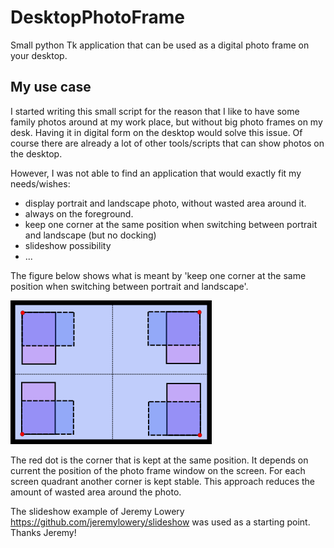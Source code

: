 # DesktopPhotoFrame

Small python Tk application that can be used as a digital photo frame on your desktop. 

## My use case

I started writing this small script for the reason that I like to have some family photos around at my work place, but without big photo frames on my desk. Having it in digital form on the desktop would solve this issue. Of course there are already a lot of other tools/scripts that can show photos on the desktop.

However, I was not able to find an application that would exactly fit my needs/wishes:
* display portrait and landscape photo, without wasted area around it.
* always on the foreground.
* keep one corner at the same position when switching between portrait and landscape (but no docking)
* slideshow possibility
* ...
  
The figure below shows what is meant by 'keep one corner at the same position when switching between portrait and landscape'. 

![Alt text](README_images/monitor.png?raw=true "Monitor")

The red dot is the corner that is kept at the same position. It depends on current the position of the photo frame window on the screen. For each screen quadrant another corner is kept stable. This approach reduces the amount of wasted area around the photo.   


The slideshow example of Jeremy Lowery <https://github.com/jeremylowery/slideshow> was used as a starting point. Thanks Jeremy!



